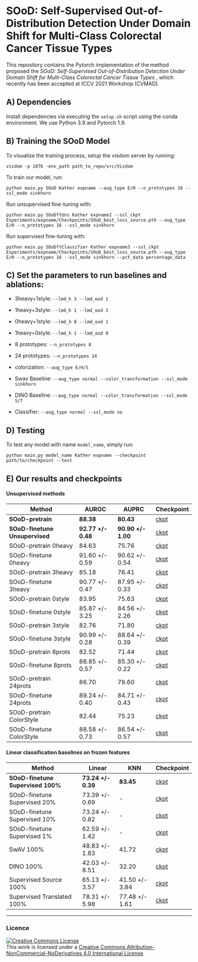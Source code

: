 # SOoD: Self-Supervised Out-of-Distribution Detection Under Domain Shift for Multi-Class Colorectal Cancer Tissue Types

This repository contains the Pytorch implementation of the method proposed the _SOoD: Self-Supervised Out-of-Distribution Detection Under Domain Shift for Multi-Class Colorectal Cancer Tissue Types_ , which recently  has been accepted at ICCV 2021 Workshop (CVMAD).

## A) Dependencies

Install dependencies via executing the `setup.sh` script using the conda environment. We use Python 3.9 and Pytorch 1.9.

## B) Training the SOoD Model 

To visualize the training process, setup the visdom server by running:

```
visdom -p 1076 -env_path path_to_repo/src/Visdom
```

To train our model, run:

```
python main.py SOoD Kather expname --aug_type E/H --n_prototypes 16 --ssl_mode sinkhorn
```

Run unsupervised fine-tuning with:

```
python main.py SOoDftUns Kather expname2 --ssl_ckpt Experiments/expname/Checkpoints/SOoD_best_loss_source.pth --aug_type E/H --n_prototypes 16 --ssl_mode sinkhorn
```

Run supervised fine-tuning with:

```
python main.py SOoDftClassifier Kather expname3 --ssl_ckpt Experiments/expname/Checkpoints/SOoD_best_loss_source.pth --aug_type E/H --n_prototypes 16 --ssl_mode sinkhorn --pct_data percentage_data
```

## C) Set the parameters to run baselines and ablations:

* 3heavy+1style: `--lmd_h 3 --lmd_ood 1`
* 1heavy+3style: `--lmd_h 1 --lmd_ood 3`
* 0heavy+1style: `--lmd_h 0 --lmd_ood 1`
* 1heavy+0style: `--lmd_h 1 --lmd_ood 0`
* 8 prototypes: `--n_prototypes 8`
* 24 prototypes: `--n_prototypes 24`
* colorization: `--aug_type E/H/S`

* Swav Baseline: `--aug_type normal --color_transformation --ssl_mode sinkhorn`
* DINO Baseline: `--aug_type normal --color_transformation --ssl_mode S/T`
* Classifier: `--aug_type normal --ssl_mode no`

## D) Testing

To test any model with name `model_name`, simply run:

```
python main.py model_name Kather expname --checkpoint path/to/checkpoint --test 
```

## E) Our results and checkpoints

#### Unsupervised methods

| Method | AUROC | AUPRC | Checkpoint |
|--------|--------|------------|------------|
| **SOoD-pretrain**  |  **88.38**      | **80.43**  | [ckpt](https://drive.google.com/file/d/1vNTPAM_u6EbSP5H9PehNswp4KZNZK5dE/view?usp=sharing) |
| **SOoD-finetune Unsupervised**|  **92.77 +/- 0.48**  | **90.90 +/- 1.00**       |[ckpt](https://drive.google.com/drive/folders/1HfWHXJhzu8dIxwEvCaLe8LHyLHs0zvX9?usp=sharing) |
| SOoD-pretrain 0heavy | 84.63       | 75.76         |[ckpt](https://drive.google.com/file/d/1Nm0QTMax0WhBE653t3BpZRUzI5I0R2iq/view?usp=sharing) |
| SOoD-finetune 0heavy | 91.60 +/- 0.59       | 90.62 +/- 0.54         |[ckpt](https://drive.google.com/drive/folders/19x-DXwiVp_3khK0nOvImkiaHqC3kZ1Wn?usp=sharing) |
| SOoD-pretrain 3heavy | 85.18       | 76.41         |[ckpt](https://drive.google.com/file/d/1IKdFhRtUUUbBjlvier0aGzZgzXbNroID/view?usp=sharing) |
| SOoD-finetune 3heavy | 90.77 +/- 0.47       | 87.95 +/- 0.33         |[ckpt](https://drive.google.com/drive/folders/12q562nHUfMPEZVtSvc24-HZDlMSIcZQw?usp=sharing) |
| SOoD-pretrain 0style | 83.95       | 75.63         |[ckpt](https://drive.google.com/file/d/1j8HBUpQjZ2DTcVequ6tlOv1djJ0bp_hx/view?usp=sharing) |
| SOoD-finetune 0style | 85.87 +/- 3.25       | 84.56 +/- 2.26         |[ckpt](https://drive.google.com/drive/folders/1_R9d2q3xR-1uwha-nLzU5fO5oO3MQuUQ?usp=sharing) |
| SOoD-pretrain 3style | 82.76       | 71.80         |[ckpt](https://drive.google.com/file/d/1kwFHiFKGK1aOERy338Sir7Xk6l-1GvBd/view?usp=sharing) |
| SOoD-finetune 3style | 90.99 +/- 0.28       | 88.64 +/- 0.39         |[ckpt](https://drive.google.com/drive/folders/1Zef1svtukrCpgJk3O0SpWeWMFz47G2Ou?usp=sharing) |
| SOoD-pretrain 8prots|  82.52      |  71.44        |[ckpt](https://drive.google.com/file/d/19aSVQcTe0rrbmMf4PIOrX3NAIAp080Hn/view?usp=sharing) |
| SOoD-finetune 8prots|  88.85 +/- 0.57      | 85.30 +/- 0.22         |[ckpt](https://drive.google.com/file/d/19aSVQcTe0rrbmMf4PIOrX3NAIAp080Hn/view?usp=sharing) |
| SOoD-pretrain 24prots| 86.70       | 79.60         |[ckpt](https://drive.google.com/file/d/1Uoj-xm4F-iVWltKqE14kniPb70l_cLm3/view?usp=sharing) |
| SOoD-finetune 24prots| 89.24 +/- 0.40       | 84.71 +/- 0.43         |[ckpt](https://drive.google.com/drive/folders/1pigoNjch66yKBBcu_DDTb3Vuom9V5dxh?usp=sharing) |
| SOoD-pretrain ColorStyle| 82.44       | 75.23         |[ckpt](https://drive.google.com/file/d/1j1kAXCqbAyZisKTXJ9u8HuGLEsYGttlG/view?usp=sharing) |
| SOoD-finetune ColorStyle| 88.58 +/- 0.73       | 86.54 +/- 0.57         |[ckpt](https://drive.google.com/drive/folders/1stXy_s0QaavjvuQfBLPW3iybbTPS4ljN?usp=sharing) |

#### Linear classification baselines on frozen features 
| Method | Linear | KNN | Checkpoint |
|--------|--------|------------|------------|
| **SOoD-finetune Supervised 100%** | **73.24 +/- 0.39**       |  **83.45**        |[ckpt](https://drive.google.com/drive/folders/1WFd3TVyGVEazZSQnwO5Xpn7UYaXVMX_7?usp=sharing) |
| SOoD-finetune Supervised 20% | 73.39 +/- 0.69       |    -      |[ckpt](https://drive.google.com/drive/folders/1WUGzAw8Shr2sBq2KapTMXgdTPr7U_LHq?usp=sharing) |
| SOoD-finetune Supervised 10% | 73.24 +/- 0.82       |    -      |[ckpt](https://drive.google.com/drive/folders/1d7eKgoXWqc9gTWiHGlbU6-WTh-iVhOtE?usp=sharing) |
| SOoD-finetune Supervised 1% |  62.59 +/- 1.42      |     -     |[ckpt](https://drive.google.com/drive/folders/1MFrewBUNJjC3ESTOShE_mayzAnXUNZfy?usp=sharing) |
| SwAV 100% |  48.83 +/- 1.83      |  41.72        |[ckpt](https://drive.google.com/drive/folders/1rD0hkyBJQzUaDn-i0lb6qS6ucrDztAWu?usp=sharing) |
| DINO 100% |  42.03 +/- 8.51      |  32.20        |[ckpt](https://drive.google.com/drive/folders/1emb3LgNtpngdfyq2ZgUp5XJq7JYdoTLt?usp=sharing) |
| Supervised Source 100% |  65.13 +/- 3.57      |   41.50 +/- 3.84       |[ckpt](https://drive.google.com/drive/folders/1BSKxDNIUSgE8Tb9kEc6A3FOAbSOS1e9y?usp=sharing) |
| Supervised Translated 100% | 78.31 +/- 5.98       | 77.48 +/- 1.61      |[ckpt](https://drive.google.com/drive/folders/1z7i_rJxJooKkb41nX1khxGMlS15N2Ewi?usp=sharing) |

----
### Licence

<a rel="license" href="http://creativecommons.org/licenses/by-nc-nd/4.0/"><img alt="Creative Commons License" style="border-width:0" src="https://i.creativecommons.org/l/by-nc-nd/4.0/88x31.png" /></a><br />This work is licensed under a <a rel="license" href="http://creativecommons.org/licenses/by-nc-nd/4.0/">Creative Commons Attribution-NonCommercial-NoDerivatives 4.0 International License</a>.

